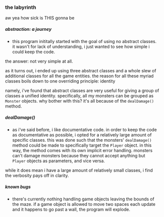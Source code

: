 


### the labyrinth

aw yea how sick is THIS gonna be

##### abstraction: a journey

* this program inititally started with the goal of using no abstract classes.  it wasn't for lack of understanding, i just wanted to see how simple i could keep the code.

the answer: not very simple at all.

as it turns out, i ended up using three abstract classes and a whole slew of additional classes for all the game entities.  the reason for all these myriad classes boils down to one overriding principle: identity

namely, i've found that abstract classes are very useful for giving a group of classes a unified identity.  specifically, all my monsters can be grouped as `Monster` objects.  why bother with this?  it's all because of the `dealDamage()` method.  

##### dealDamage()

* as i've said before, i like documentative code.  in order to keep the code as documentative as possible, i opted for a relatively large amount of specific classes.  this was done such that the monsters' `dealDamage()` method could be made to specifically target the `Player` object.  in this way, the method comes with its own implicit error handling.  monsters can't damage monsters because they cannot accept anything but `Player` objects as parameters, and vice versa.

while it does mean i have a large amount of relatively small classes, i find the verbosity pays off in clarity.


##### known bugs

* there's currently nothing handling game objects leaving the bounds of the maze.  if a game object is allowed to move two spaces each update and it happens to go past a wall, the program will explode.
